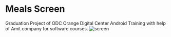 # Meals Screen
Graduation Project of ODC Orange Digital Center Android Training with help of Amit company for software courses.
![screen](https://github.com/user-attachments/assets/5f16027c-171d-4a07-a8aa-28c8aba26765)
